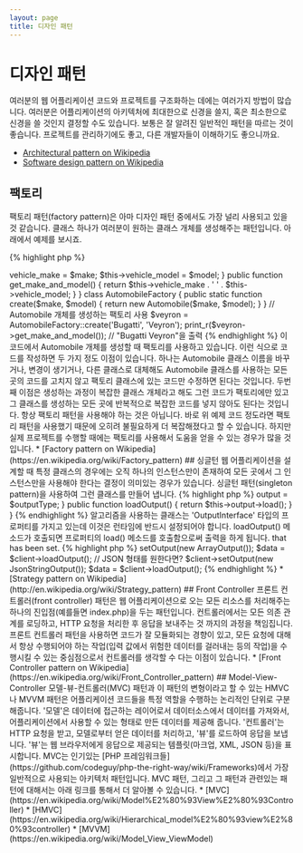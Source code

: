 ```yaml
---
layout: page
title: 디자인 패턴 
---
```


# 디자인 패턴

여러분의 웹 어플리케이션 코드와 프로젝트를 구조화하는 데에는 여러가지 방법이 많습니다. 여러분은 어플리케이션의 아키텍처에 최대한으로 신경을 쓸지, 혹은 최소한으로 신경을 쓸 것인지 결정할 수도 있습니다. 보통은 잘 알려진 일반적인 패턴을 따르는 것이 좋습니다. 프로젝트를 관리하기에도 좋고, 다른 개발자들이 이해하기도 좋으니까요.

* [Architectural pattern on Wikipedia](https://en.wikipedia.org/wiki/Architectural_pattern)
* [Software design pattern on Wikipedia](https://en.wikipedia.org/wiki/Software_design_pattern)

## 팩토리

팩토리 패턴(factory pattern)은 아마 디자인 패턴 중에서도 가장 널리 사용되고 있을 것 같습니다. 클래스 하나가 여러분이 원하는 클래스 개체를 생성해주는 패턴입니다. 아래에서 예제를 보시죠.

{% highlight php %}
<?php
class Automobile
{
    private $vehicle_make;
    private $vehicle_model;

    public function __construct($make, $model)
    {
        $this->vehicle_make = $make;
        $this->vehicle_model = $model;
    }

    public function get_make_and_model()
    {
        return $this->vehicle_make . ' ' . $this->vehicle_model;
    }
}

class AutomobileFactory
{
    public static function create($make, $model)
    {
        return new Automobile($make, $model);
    }
}

// Automobile 개체를 생성하는 팩토리 사용
$veyron = AutomobileFactory::create('Bugatti', 'Veyron');

print_r($veyron->get_make_and_model()); // "Bugatti Veyron"을 출력
{% endhighlight %}

이 코드에서 Automobile 개체를 생성할 때 팩토리를 사용하고 있습니다. 이런 식으로 코드를 작성하면 두 가지 정도 이점이 있습니다. 하나는 Automobile 클래스 이름을 바꾸거나, 변경이 생기거나, 다른 클래스로 대체해도 Automobile 클래스를 사용하는 모든 곳의 코드를 고치지 않고 팩토리 클래스에 있는 코드만 수정하면 된다는 것입니다. 두번째 이점은 생성하는 과정이 복잡한 클래스 개체라고 해도 그런 코드가 팩토리에만 있고 그 클래스를 생성하는 모든 곳에 반복적으로 복잡한 코드를 넣지 않아도 된다는 것입니다.

항상 팩토리 패턴을 사용해야 하는 것은 아닙니다. 바로 위 예제 코드 정도라면 팩토리 패턴을 사용했기 때문에 오히려 불필요하게 더 복잡해졌다고 할 수 있습니다. 하지만 실제 프로젝트를 수행할 때에는 팩토리를 사용해서 도움을 얻을 수 있는 경우가 많을 것입니다.

* [Factory pattern on Wikipedia](https://en.wikipedia.org/wiki/Factory_pattern)

## 싱글턴

웹 어플리케이션을 설계할 때 특정 클래스의 경우에는 오직 하나의 인스턴스만이 존재하여 모든 곳에서 그 인스턴스만을 사용해야 한다는 결정이 의미있는 경우가 있습니다. 싱글턴 패턴(singleton pattern)을 사용하여 그런 클래스를 만들어 냅니다.

{% highlight php %}
<?php
class Singleton
{
    /**
     * 이 클래스의 *싱글턴* 인스턴스를 리턴한다.
     *
     * @staticvar Singleton $instance 이 클래스의 *싱글턴* 인스턴스
     *
     * @return Singleton *싱글턴* 인스턴스.
     */
    public static function getInstance()
    {
        static $instance = null;
        if (null === $instance) {
            $instance = new static();
        }

        return $instance;
    }

    /**
     * 이 클래스는 *싱글턴*으로 사용할 것이므로 이 클래스 외부에서
     * 생성하는 것을 금지하기 위해 생성자를 protected 로 제한한다.
     */
    protected function __construct()
    {
    }

    /**
     * *싱글턴* 인스턴스를 복제할 수 없도록 복제 메소드를 private
     * 으로 제한한다.
     *
     * @return void
     */
    private function __clone()
    {
    }

    /**
     * *싱글턴* 인스턴스를 unserialize 하지 못하게 private 으로 제한한다.
     *
     * @return void
     */
    private function __wakeup()
    {
    }
}

class SingletonChild extends Singleton
{
}

$obj = Singleton::getInstance();
var_dump($obj === Singleton::getInstance());             // bool(true)

$anotherObj = SingletonChild::getInstance();
var_dump($anotherObj === Singleton::getInstance());      // bool(false)

var_dump($anotherObj === SingletonChild::getInstance()); // bool(true)
{% endhighlight %}

이 코드에서는 [*정적(static)* 변수](http://php.net/language.variables.scope#language.variables.scope.static)와 정적 생성 메소드(`getInstance()`)를 사용한 싱글턴 구현을 보여주고 있습니다. 아래 내용을 유념하세요.
Note the following:

* 생성자 [`__construct`](http://php.net/language.oop5.decon#object.construct)는 `new` 연산자를 사용해서 다른 곳에서 함부로 생성할 수 없도록 protected 로 제한되어 있습니다.
* Magic Method [`__clone`](http://php.net/language.oop5.cloning#object.clone)은 [`clone`](http://php.net/language.oop5.cloning) 연산자를 사용해서 복제할 수 없도록 private 으로 제한되어 있습니다.
* Magic Method [`__wakeup`](http://php.net/language.oop5.magic#object.wakeup)은 전역 함수 [`unserialize()`](http://php.net/function.unserialize)를 이용해서 unserialize 할 수 없도록 private 으로 제한되어 있습니다.
* 새 인스턴스 생성 시에는 정적 메소드인 `getInstance()` 내에서 [지연된 정적 바인딩](http://php.net/language.oop5.late-static-bindings)을 통해서 생성됩니다. `static` 키워드가 사용되고 있는데요, 지연된 정적 바인딩을 사용함으로써 `Singleton` 클래스를 상속해서 싱글턴 패턴을 사용하는 자식 클래스들을 만들 수 있게 됩니다.

웹 어플리케이션의 HTTP 요청 처리 사이클에서 특정 클래스의 인스턴스가 단 하나만 존재해야 한다는 것을 명확히 하고 싶을 때 싱글턴 패턴을 사용하면 됩니다. Configuration 클래스 같은 전역 개체나 이벤트 큐 같은 공유 리소스의 경우 통상적으로 그러한 성격을 띄는 경우가 많습니다.

싱글턴 패턴을 사용할 때 주의해야 할 것은, 패턴의 특성상 어플리케이션 전체 범위에 영향을 주는 일종의 상태 정보가 생긴다는 것입니다. 이런 특성 때문에 테스트 가능성을 떨어뜨립니다. 대부분의 경우에는 싱글턴 클래스 대신 의존성 주입(Dependency Injection)을 사용할 수 있으므로 가능하다면 싱글턴을 피하는 편이 좋을 것입니다. 의존성 주입을 사용하게 되면 공유되는 리소스를 사용하는 클래스라고 해도 구체적인 싱글턴 클래스의 구현에 의존적이지 않게 되므로 설계적으로 더 낫습니다.

* [Singleton pattern on Wikipedia](https://en.wikipedia.org/wiki/Singleton_pattern)

## Strategy

스트래티지(젼략) 패턴으로 특정할 알고리즘을 캡슐화할 수 있습니다. 그 결과 사용하는 쪽에서는 알고리즘의 실제 구현에 대해 전혀 모르는 채로도 특정 알고리즘을 실체화하여 사용할 수 있습니다. 스트래티지 패턴에는 몆몆 변형이 존재하는데, 가장 간단한 것을 아래에서 보여드리겠습니다.

첫번째 코드는 알고리즘 집합 하나를 보여줍니다. 여러분이 배열이나 JSON을 직렬화하거나, 혹은 그냥 배열을 내보내고 싶을 때가 있을 것입니다.
{% highlight php %}
<?php

interface OutputInterface
{
    public function load();
}

class SerializedArrayOutput implements OutputInterface
{
    public function load()
    {
        return serialize($arrayOfData);
    }
}

class JsonStringOutput implements OutputInterface
{
    public function load()
    {
        return json_encode($arrayOfData);
    }
}

class ArrayOutput implements OutputInterface
{
    public function load()
    {
        return $arrayOfData;
    }
}
{% endhighlight %}

위에서처럼 알고리즘을 캡슐화 함으로써, 다른 개발자들은 알고리즘을 사용하고 있는 코드에 영향을 주지 않고도 새로운 출력 형식을 추가할 수 있게 됩니다.

각각의 '출력' 클래스들이 어떻게 OutputInterface를 구현하고 있는지 보이실 겁니다. 이러한 방식에는 두 가지 목적이 있는데, 첫 번째는 각각의 출력 클래스 구현체들이 준수해야하는 구현 규칙을 제공하는 것이고, 두 번째는 공통적으로 'OutputInterface' 인터페이스를 구현함으로써 [타입 힌팅](http://php.net/manual/en/language.oop5.typehinting.php)을 통해 알고리즘을 사용하는 코드 쪽도 정확한 타입을 사용하도록 보장하는 것입니다.

아래 코드는 알고리즘을 사용하는 코드 쪽에서는 어떻게 구현해야 런타임에 동적으로 적당한 알고리즘을 설정하여 사용하게 할 수 있는지 예시를 보여줍니다.
{% highlight php %}
<?php

class SomeClient
{
    private $output;

    public function setOutput(OutputInterface $outputType)
    {
        $this->output = $outputType;
    }

    public function loadOutput()
    {
        return $this->output->load();
    }
}
{% endhighlight %}

알고리즘을 사용하는 클래스는 'OutputInterface' 타입의 프로퍼티를 가지고 있는데 이것은 런타임에 반드시 설정되어야 합니다. loadOutput() 메소드가 호출되면 프로퍼티의 load() 메소드를 호출함으로써 출력을 하게 됩니다.
that has been set.
{% highlight php %}
<?php

$client = new SomeClient();

// 배열 형태의 출력을 원한다면?
$client->setOutput(new ArrayOutput());
$data = $client->loadOutput();

// JSON 형태를 원한다면?
$client->setOutput(new JsonStringOutput());
$data = $client->loadOutput();

{% endhighlight %}

* [Strategy pattern on Wikipedia](http://en.wikipedia.org/wiki/Strategy_pattern)

## Front Controller

프론트 컨트롤러(front controller) 패턴은 웹 어플리케이션으로 오는 모든 리소스를 처리해주는 하나의 진입점(예를들면 index.php)을 두는 패턴입니다. 컨트롤러에서는 모든 의존 관계를 로딩하고, HTTP 요청을 처리한 후 응답을 보내주는 것 까지의 과정을 책임집니다. 프론트 컨트롤러 패턴을 사용하면 코드가 잘 모듈화되는 경향이 있고, 모든 요청에 대해서 항상 수행되어야 하는 작업(입력 값에서 위험한 데이터를 걸러내는 등의 작업)을 수행시킬 수 있는 중심점으로서 컨트롤러를 생각할 수 다는 이점이 있습니다.

* [Front Controller pattern on Wikipedia](https://en.wikipedia.org/wiki/Front_Controller_pattern)

## Model-View-Controller

모델-뷰-컨트롤러(MVC) 패턴과 이 패턴의 변형이라고 할 수 있는 HMVC나 MVVM 패턴은 어플리케이션 코드들을 특정 역할을 수행하는 논리적인 단위로 구분해줍니다. '모델'은 데이터에 접근하는 레이어로서 데이터소스에서 데이터를 가져와서, 어플리케이션에서 사용할 수 있는 형태로 만든 데이터를 제공해 줍니다. '컨트롤러'는 HTTP 요청을 받고, 모델로부터 얻은 데이터를 처리하고, '뷰'를 로드하여 응답을 보냅니다. '뷰'는 웹 브라우저에게 응답으로 제공되는 템플릿(마크업, XML, JSON 등)을 표시합니다.

MVC는 인기있는 [PHP 프레임워크들](https://github.com/codeguy/php-the-right-way/wiki/Frameworks)에서 가장 일반적으로 사용되는 아키텍처 패턴입니다.

MVC 패턴, 그리고 그 패턴과 관련있는 패턴에 대해서는 아래 링크를 통해서 더 알아볼 수 있습니다.

* [MVC](https://en.wikipedia.org/wiki/Model%E2%80%93View%E2%80%93Controller)
* [HMVC](https://en.wikipedia.org/wiki/Hierarchical_model%E2%80%93view%E2%80%93controller)
* [MVVM](https://en.wikipedia.org/wiki/Model_View_ViewModel)
